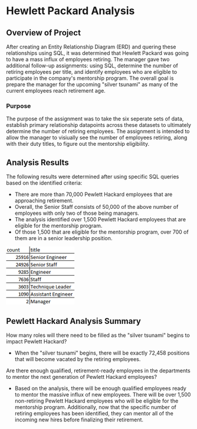 # Hewlett Packard Analysis

## Overview of Project

After creating an Entity Relationship Diagram (ERD) and quering these relationships using SQL, it was determined that Hewlett Packard was going to have a mass influx of employees retiring. The manager gave two additional follow-up assignments: using SQL, determine the number of retiring employees per title, and identify employees who are eligible to participate in the company's mentorship program. The overall goal is prepare the manager for the upcoming "silver tsunami" as many of the current employees reach retirement age.

### Purpose

The purpose of the assignment was to take the six seperate sets of data, establish primary relationship datapoints across these datasets to ultimately determine the number of retiring employees. The assignment is intended to allow the manager to visiually see the number of employees retiring, along with their duty titles, to figure out the mentorship eligibility.

## Analysis Results

The following results were determined after using specific SQL queries based on the identified criteria:

  - There are more than 70,000 Pewlett Hackard employees that are approaching retirement.
  - Overall, the Senior Staff consists of 50,000 of the above number of employees with only two of those being managers.
  - The analysis identified over 1,500 Pewlett Hackard employees that are eligible for the mentorship program.
  - Of those 1,500 that are eligible for the mentorship program, over 700 of them are in a senior leadership position.

![This is an image](https://github.com/gonzojc/Pewlett-Hackard-Analysis/blob/main/Data/retiring.png)

## Pewlett Hackard Analysis Summary

How many roles will there need to be filled as the "silver tsunami" begins to impact Pewlett Hackard?

  * When the "silver tsunami" begins, there will be exactly 72,458 positions that will become vacated by the retiring employees.

Are there enough qualified, retirement-ready employees in the departments to mentor the next generation of Pewlett Hackard employees?

  * Based on the analysis, there will be enough qualified employees ready to mentor the massive influx of new employees. There will be over 1,500 non-retiring Pewlett Hackard employees who will be eligible for the mentorship program. Additionally, now that the specific number of retiring employees has been identified, they can mentor all of the incoming new hires before finalizing their retirement.

